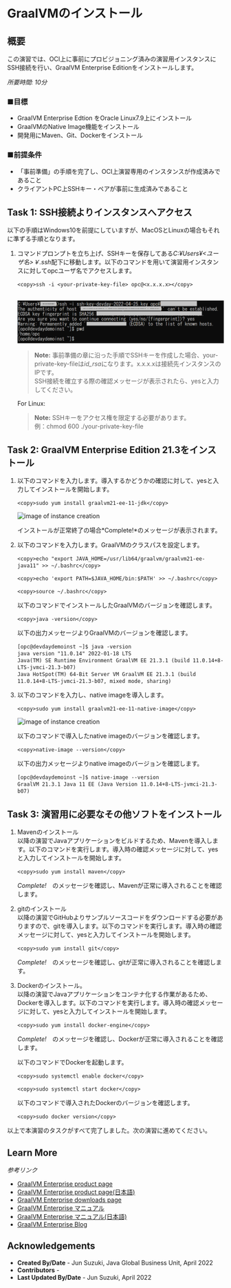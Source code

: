 # GraalVMのインストール

## 概要

この演習では、OCI上に事前にプロビジョニング済みの演習用インスタンスにSSH接続を行い、GraalVM Enterprise Editionをインストールします。

*所要時間: 10分*

### ■目標
* GraalVM Enterprise Edtion をOracle Linux7.9上にインストール
* GraalVMのNative Image機能をインストール
* 開発用にMaven、Git、Dockerをインストール

### ■前提条件

* 「事前準備」の手順を完了し、OCI上演習専用のインスタンスが作成済みであること
* クライアントPC上SSHキー・ペアが事前に生成済みであること

## Task 1: SSH接続よりインスタンスへアクセス
以下の手順はWindows10を前提にしていますが、MacOSとLinuxの場合もそれに準ずる手順となります。

1. コマンドプロンプトを立ち上げ、SSHキーを保存してある*C:¥Users¥<ユーザ名>￥.ssh*配下に移動します。以下のコマンドを用いて演習用インスタンスに対してopcユーザ名でアクセスします。

    ``` 
    <copy>ssh -i <your-private-key-file> opc@<x.x.x.x></copy>
        
    ```
    ![image of instance creation](images/ssh.png)

    > **Note:** 
    事前準備の章に沿った手順でSSHキーを作成した場合、your-private-key-fileは*id_rsa*になります。x.x.x.xは接続先インスタンスのIPです。  
    SSH接続を確立する際の確認メッセージが表示されたら、yesと入力してください。
   
    For Linux:
    > **Note:** SSHキーをアクセス権を限定する必要があります。   
    例：chmod 600 ./your-private-key-file


## Task 2: GraalVM Enterprise Edition 21.3をインストール

1. 以下のコマンドを入力します。導入するかどうかの確認に対して、yesと入力してインストールを開始します。

    ```
    <copy>sudo yum install graalvm21-ee-11-jdk</copy>
    ```
    ![image of instance creation](/../images/install-graalvm2.png)

    インストールが正常終了の場合*Complete!*のメッセージが表示されます。


2. 以下のコマンドを入力します。GraalVMのクラスパスを設定します。

    ```
    <copy>echo "export JAVA_HOME=/usr/lib64/graalvm/graalvm21-ee-java11" >> ~/.bashrc</copy>
    ```

    ```
    <copy>echo 'export PATH=$JAVA_HOME/bin:$PATH' >> ~/.bashrc</copy>
    ```

    ```
    <copy>source ~/.bashrc</copy>
    ```

    以下のコマンドでインストールしたGraalVMのバージョンを確認します。
    ```
    <copy>java -version</copy>
    ```
    以下の出力メッセージよりGraalVMのバージョンを確認します。
    ```
    [opc@devdaydemoinst ~]$ java -version
    java version "11.0.14" 2022-01-18 LTS
    Java(TM) SE Runtime Environment GraalVM EE 21.3.1 (build 11.0.14+8-LTS-jvmci-21.3-b07)
    Java HotSpot(TM) 64-Bit Server VM GraalVM EE 21.3.1 (build 11.0.14+8-LTS-jvmci-21.3-b07, mixed mode, sharing)
    ```
   
3. 以下のコマンドを入力し、native imageを導入します。

    ```
    <copy>sudo yum install graalvm21-ee-11-native-image</copy>
    ```
    ![image of instance creation](/../images/install-nativeimage.png)

    以下のコマンドで導入したnative imageのバージョンを確認します。
    ```
    <copy>native-image --version</copy>
    ```
    以下の出力メッセージよりnative imageのバージョンを確認します。
    ```
    [opc@devdaydemoinst ~]$ native-image --version
    GraalVM 21.3.1 Java 11 EE (Java Version 11.0.14+8-LTS-jvmci-21.3-b07)
    ```

## Task 3: 演習用に必要なその他ソフトをインストール

1. Mavenのインストール   
    以降の演習でJavaアプリケーションをビルドするため、Mavenを導入します。以下のコマンドを実行します。導入時の確認メッセージに対して、yesと入力してインストールを開始します。

    ```
    <copy>sudo yum install maven</copy>
    ```

    *Complete!*　のメッセージを確認し、Mavenが正常に導入されることを確認します。

2. gitのインストール  
    以降の演習でGitHubよりサンプルソースコードをダウンロードする必要がありますので、gitを導入します。以下のコマンドを実行します。導入時の確認メッセージに対して、yesと入力してインストールを開始します。

    ```
    <copy>sudo yum install git</copy>
    ```

    *Complete!*　のメッセージを確認し、gitが正常に導入されることを確認します。

3. Dockerのインストール。  
    以降の演習でJavaアプリケーションをコンテナ化する作業があるため、Dockerを導入します。以下のコマンドを実行します。導入時の確認メッセージに対して、yesと入力してインストールを開始します。

    ```
    <copy>sudo yum install docker-engine</copy>
    ```

    *Complete!*　のメッセージを確認し、Dockerが正常に導入されることを確認します。
    
    以下のコマンドでDockerを起動します。
    ```
    <copy>sudo systemctl enable docker</copy>
    ```
    ```
    <copy>sudo systemctl start docker</copy>
    ```

    以下のコマンドで導入されたDockerのバージョンを確認します。
    ```
    <copy>sudo docker version</copy>
    ```

以上で本演習のタスクがすべて完了しました。次の演習に進めてください。
## Learn More

*参考リンク*
* [GraalVM Enterprise product page](https://www.oracle.com/java/graalvm/)
* [GraalVM Enterprise product page(日本語)](https://www.oracle.com/jp/java/graalvm/)
* [GraalVM Enterprise downloads page](https://www.oracle.com/downloads/graalvm-downloads.html)
* [GraalVM Enterprise マニュアル](https://docs.oracle.com/en/graalvm/enterprise/21/docs/reference-manual/)
* [GraalVM Enterprise マニュアル(日本語)](https://docs.oracle.com/cd/F44923_01/index.html)
* [GraalVM Enterprise Blog](https://blogs.oracle.com/java/category/j-graalvm-technology)

## Acknowledgements

- **Created By/Date** - Jun Suzuki, Java Global Business Unit, April 2022
- **Contributors** - 
- **Last Updated By/Date** - Jun Suzuki, April 2022
